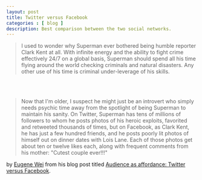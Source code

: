 ```yaml
---
layout: post
title: Twitter versus Facebook
categories : [ blog ]
description: Best comparison between the two social networks.
---
```


<blockquote>
I used to wonder why Superman ever bothered being humble reporter Clark Kent at all. With infinite energy and the ability to fight crime effectively 24/7 on a global basis, Superman should spend all his time flying around the world checking criminals and natural disasters. Any other use of his time is criminal under-leverage of his skills.
</blockquote>
<br/>
<br/>
<blockquote>
Now that I'm older, I suspect he might just be an introvert who simply needs psychic time away from the spotlight of being Superman to maintain his sanity. On Twitter, Superman has tens of millions of followers to whom he posts photos of his heroic exploits, favorited and retweeted thousands of times, but on Facebook, as Clark Kent, he has just a few hundred friends, and he posts poorly lit photos of himself out on dinner dates with Lois Lane. Each of those photos get about ten or twelve likes each, along with frequent comments from his mother: "Cutest couple ever!!!"
</blockquote>

by [Eugene Wei][1] from his blog post titled [Audience as affordance: Twitter versus Facebook][2].

[1]: https://twitter.com/eugenewei
[2]: http://www.eugenewei.com/blog/2013/1/11/the-medium-shapes-the-message-twitter-versus-facebook
